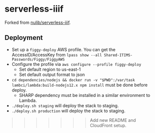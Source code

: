 # serverless-iiif

Forked from [nulib/serverless-iiif](https://github.com/nulib/serverless-iiif).

## Deployment

* Set up a `figgy-deploy` AWS profile. You can get the AccessID/AccessKey from
`lpass show --all Shared-ITIMS-Passwords/Figgy/FiggyAWS`
* Configure the profile via `aws configure --profile figgy-deploy`
  - Set default region to us-east-1
  - Set default output format to json
* `cd dependencies/nodejs && docker run -v "$PWD":/var/task
lambci/lambda:build-nodejs12.x npm install` must be done before deploy.
  - SHARP dependency must be installed in a similar environment to Lambda.
* `./deploy.sh staging` will deploy the stack to staging.
* `./deploy.sh production` will deploy the stack to staging.
>>>>>>> Add new README and CloudFront setup.
